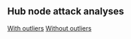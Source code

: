 ## Hub node attack analyses

[With outliers](https://htmlpreview.github.io/?https://github.com/pvandyken/prepdwi-recon/blob/new-name-scheme/pages/outliers.html)
[Without outliers](https://htmlpreview.github.io/?https://github.com/pvandyken/prepdwi-recon/blob/new-name-scheme/pages/dropped_outliers.html)
